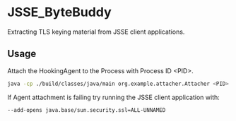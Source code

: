 # JSSE_ByteBuddy
Extracting TLS keying material from JSSE client applications.

## Usage
Attach the HookingAgent to the Process with Process ID \<PID\>. 
```bash
java -cp ./build/classes/java/main org.example.attacher.Attacher <PID> ./build/libs/HookingAgent.jar
```

If Agent attachment is failing try running the JSSE client application with: 
```bash
--add-opens java.base/sun.security.ssl=ALL-UNNAMED
```